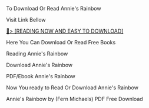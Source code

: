 To Download Or Read Annie's Rainbow

Visit Link Bellow

<a href="https://uk.ebookarea.xyz/?book=1496739388">📖&gt; [READING NOW AND EASY TO DOWNLOAD]</a>

Here You Can Download Or Read Free Books

Reading Annie's Rainbow

Download Annie's Rainbow

PDF/Ebook Annie's Rainbow

Now You ready to Read Or Download Annie's Rainbow

Annie's Rainbow by (Fern Michaels) PDF Free Download
